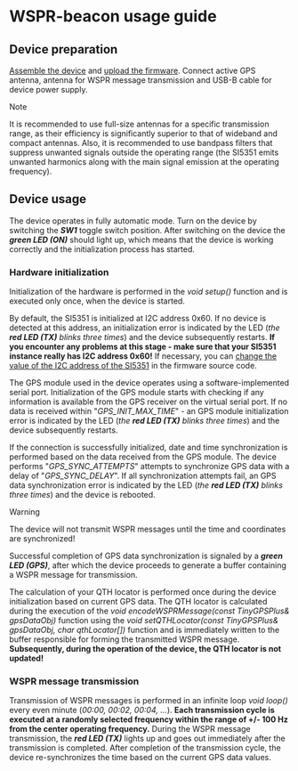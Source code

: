 # WSPR-beacon usage guide

## Device preparation
[Assemble the device](./Assembly-guide.md) and [upload the firmware](./Firmware/). Connect active GPS antenna, antenna for WSPR message transmission and USB-B cable for device power supply.  

> [!NOTE]
>It is recommended to use full-size antennas for a specific transmission range, as their efficiency is significantly superior to that of wideband and compact antennas. Also, it is recommended to use bandpass filters that suppress unwanted signals outside the operating range (the SI5351 emits unwanted harmonics along with the main signal emission at the operating frequency).

## Device usage
The device operates in fully automatic mode. Turn on the device by switching the **_SW1_** toggle switch position. After switching on the device the **_green LED (ON)_** should light up, which means that the device is working correctly and the initialization process has started. 

### Hardware initialization
Initialization of the hardware is performed in the _void setup()_ function and is executed only once, when the device is started.  

By default, the SI5351 is initialized at I2C address 0x60. If no device is detected at this address, an initialization error is indicated by the LED (_the **red LED (TX)** blinks three times_) and the device subsequently restarts. **If you encounter any problems at this stage - make sure that your SI5351 instance really has I2C address 0x60!** If necessary, you can [change the value of the I2C address of the SI5351](https://github.com/IgrikXD/WSPR-beacon/tree/master/Firmware#i2c-address-of-the-si5351) in the firmware source code.

The GPS module used in the device operates using a software-implemented serial port. Initialization of the GPS module starts with checking if any information is available from the GPS receiver on the virtual serial port. If no data is received within "_GPS_INIT_MAX_TIME_" - an GPS module initialization error is indicated by the LED (_the **red LED (TX)** blinks three times_) and the device subsequently restarts. 

If the connection is successfully initialized, date and time synchronization is performed based on the data received from the GPS module. The device performs "_GPS_SYNC_ATTEMPTS_" attempts to synchronize GPS data with a delay of "_GPS_SYNC_DELAY_". If all synchronization attempts fail, an GPS data synchronization error is indicated by the LED (_the **red LED (TX)** blinks three times_) and the device is rebooted.  

> [!WARNING]
>The device will not transmit WSPR messages until the time and coordinates are synchronized!  

Successful completion of GPS data synchronization is signaled by a **_green LED (GPS)_**, after which the device proceeds to generate a buffer containing a WSPR message for transmission.

The calculation of your QTH locator is performed once during the device initialization based on current GPS data. The QTH locator is calculated during the execution of the _void encodeWSPRMessage(const TinyGPSPlus& gpsDataObj)_ function using the _void setQTHLocator(const TinyGPSPlus& gpsDataObj, char qthLocator[])_ function and is immediately written to the buffer responsible for forming the transmitted WSPR message. **Subsequently, during the operation of the device, the QTH locator is not updated!**  

### WSPR message transmission
Transmission of WSPR messages is performed in an infinite loop _void loop()_ every even minute (_00:00, 00:02, 00:04, ..._). **Each transmission cycle is executed at a randomly selected frequency within the range of +/- 100 Hz from the center operating frequency.** During the WSPR message transmission, the **_red LED (TX)_** lights up and goes out immediately after the transmission is completed. After completion of the transmission cycle, the device re-synchronizes the time based on the current GPS data values.
